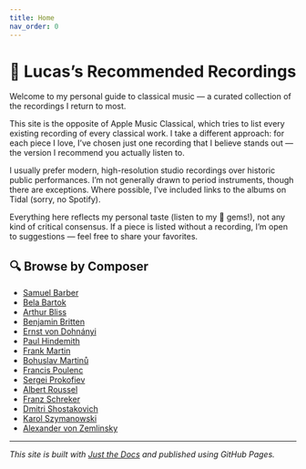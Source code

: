 ```yaml
---
title: Home
nav_order: 0
---
```


# 🎵 Lucas’s Recommended Recordings

Welcome to my personal guide to classical music — a curated collection of the recordings I return to most.

This site is the opposite of Apple Music Classical, which tries to list every existing recording of every classical work. I take a different approach: for each piece I love, I’ve chosen just one recording that I believe stands out — the version I recommend you actually listen to.

I usually prefer modern, high-resolution studio recordings over historic public performances. I’m not generally drawn to period instruments, though there are exceptions. Where possible, I’ve included links to the albums on Tidal (sorry, no Spotify).

Everything here reflects my personal taste (listen to my 💎 gems!), not any kind of critical consensus. If a piece is listed without a recording, I’m open to suggestions — feel free to share your favorites.

## 🔍 Browse by Composer

- [Samuel Barber](docs/barber.md)
- [Bela Bartok](docs/bartok.md)
- [Arthur Bliss](docs/bliss.md)
- [Benjamin Britten](docs/britten.md)
- [Ernst von Dohnányi](docs/dohnanyi.md)
- [Paul Hindemith](docs/hindemith.md)
- [Frank Martin](docs/martin.md)
- [Bohuslav Martinů](docs/martinu.md)
- [Francis Poulenc](docs/poulenc.md)
- [Sergei Prokofiev](docs/prokofiev.md)
- [Albert Roussel](doc/roussel.md)
- [Franz Schreker](docs/schreker.md)
- [Dmitri Shostakovich](docs/shostakovich.md)
- [Karol Szymanowski](docs/szymanowski.md)
- [Alexander von Zemlinsky](docs/zemlinsky.md)

---

_This site is built with [Just the Docs](https://just-the-docs.github.io/just-the-docs/) and published using GitHub Pages._
